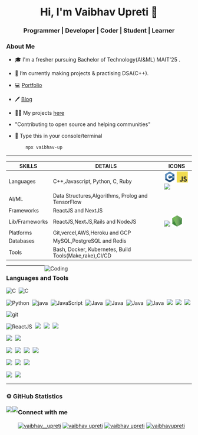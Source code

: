 <!-- markdownlint-disable-next-line -->
<h1 align="center"> Hi, I'm Vaibhav Upreti 👋 </h1>

<h3 align="center"> Programmer | Developer | Coder | Student | Learner </h3>


### About Me

- 🎓 I'm a fresher pursuing Bachelor of Technology(AI&ML) MAIT'25 .
- 🌱 I’m currently making projects & practising DSA(C++).
- 💻 [Portfolio](https://vaibhavupreti.github.io/blog_jekyll/)
- 🖊️ [Blog](https://vaibhavupreti.github.io/blog_jekyll/blog)

- 👨‍💻 My projects [here](https://github.com/VaibhavUpreti?tab=repositories)

- "Contributing to open source and helping communities"

- 📎 Type this in your console/terminal
	```bash
		npx vaibhav-up
	```

<hr>

| SKILLS         | DETAILS                                                | ICONS                                                                                                                                                                                                                                                                                                                                                                                         |
|----------------|--------------------------------------------------------|-----------------------------------------------------------------------------------------------------------------------------------------------------------------------------------------------------------------------------------------------------------------------------------------------------------------------------------------------------------------------------------------------|
| Languages      | C++,Javascript, Python, C, Ruby                        | <img height="30" src="https://raw.githubusercontent.com/github/explore/80688e429a7d4ef2fca1e82350fe8e3517d3494d/topics/cpp/cpp.png"> <img height="30" src="https://raw.githubusercontent.com/github/explore/80688e429a7d4ef2fca1e82350fe8e3517d3494d/topics/javascript/javascript.png"> <img height="30" src="https://prepinsta.com/wp-content/uploads/2020/07/python-removebg-preview.webp"> |
| AI/ML          | Data Structures,Algorithms, Prolog and TensorFlow      |                                                                                                                                                                                                                                                                                                                                                                                               |
| Frameworks     | ReactJS and NextJS                                     |                                                                                                                                                                                                                                                                                                                                                                                               |
| Lib/Frameworks | ReactJS,NextJS,Rails and NodeJS                        | <img height="30" src="https://upload.wikimedia.org/wikipedia/commons/6/62/Ruby_On_Rails_Logo.svg"> <img height="30" src="https://raw.githubusercontent.com/github/explore/80688e429a7d4ef2fca1e82350fe8e3517d3494d/topics/nodejs/nodejs.png">                                                                                                                                                 |
| Platforms      | Git,vercel,AWS,Heroku and GCP                          |                                                                                                                                                                                                                                                                                                                                                                                               |
| Databases      | MySQL,PostgreSQL and Redis                             |                                                                                                                                                                                                                                                                                                                                                                                               |
| Tools          | Bash, Docker, Kubernetes, Build Tools(Make,rake),CI/CD |                                                                                                                                                                                                                                                                                                                                                                                               |








<img align="right" alt="Coding" width="400" src="https://cdn.dribbble.com/users/1059583/screenshots/4171367/media/5c8264a20b247115b68e6c2f4c97d5e6.gif">

---

### Languages and Tools

<img src="https://img.shields.io/badge/-C-05122A?style=flat&logo=C" alt="C"/>&nbsp;
<img src="https://img.shields.io/badge/-C++-05122A?style=flat&logo=C++" alt="C"/>&nbsp;

<img src="https://img.shields.io/badge/-Python-05122A?style=flat&logo=python" alt="Python"/>&nbsp;
<img src="https://img.shields.io/badge/-Java-05122A?style=flat&logo=java" alt="java"/>&nbsp;
<img src="https://img.shields.io/badge/-JavaScript-05122A?style=flat&logo=JavaScript" alt="JavaScript"/>&nbsp;
<img src="https://img.shields.io/badge/-Typescript-05122A?style=flat&logo=typescript" alt="Java"/>&nbsp;
<img src="https://img.shields.io/badge/-Ruby-05122A?style=flat&logo=ruby" alt="Java"/>&nbsp;
<img src="https://img.shields.io/badge/-Haskell-05122A?style=flat&logo=haskell" alt="Java"/>&nbsp;
<img src="https://img.shields.io/badge/-Elixir-05122A?style=flat&logo=elixir" alt="Java"/>&nbsp;
<img src="https://img.shields.io/badge/-HTML-05122A?style=flat&logo=HTML5"/>&nbsp;
<img src="https://img.shields.io/badge/-CSS-05122A?style=flat&logo=CSS3"/>&nbsp;
<img src="https://img.shields.io/badge/-Bash-05122A?style=flat&logo=bash"/>&nbsp;


<img src="https://img.shields.io/badge/-Git-05122A?style=flat&logo=git" alt="git"/>&nbsp;


<img src="https://img.shields.io/badge/-ReactJs-05122A?style=flat&logo=React" alt="ReactJS"/>&nbsp;
<img src="https://img.shields.io/badge/-Django-05122A?style=flat&logo=django"/>&nbsp;
<img src="https://img.shields.io/badge/-NodeJs-05122A?style=flat&logo=Node"/>&nbsp;
<img src="https://img.shields.io/badge/-NextJs-05122A?style=flat&logo=next"/>&nbsp;


<img src="https://img.shields.io/badge/-Flask-05122A?style=flat&logo=flask"/>&nbsp;
<img src="https://img.shields.io/badge/-Graphql-05122A?style=flat&logo=graphql"/>&nbsp;

<img src="https://img.shields.io/badge/-Mysql-05122A?style=flat&logo=mysql"/>&nbsp;
<img src="https://img.shields.io/badge/-Postgresql-05122A?style=flat&logo=postgresql"/>&nbsp;
<img src="https://img.shields.io/badge/-Redis-05122A?style=flat&logo=redis"/>&nbsp;
<img src="https://img.shields.io/badge/-Elasticsearch-05122A?style=flat&logo=elasticsearch"/>&nbsp;


<img src="https://img.shields.io/badge/-Nginx-05122A?style=flat&logo=nginx"/>&nbsp;
<img src="https://img.shields.io/badge/-Docker-05122A?style=flat&logo=docker"/>&nbsp;
<img src="https://img.shields.io/badge/-Kubernetes-05122A?style=flat&logo=kubernetes"/>&nbsp;

<img src="https://img.shields.io/badge/-Heroku-05122A?style=flat&logo=heroku"/>&nbsp;
<img src="https://img.shields.io/badge/-Vercel-05122A?style=flat&logo=Vercel"/>&nbsp;

---

### ⚙️ GitHub Statistics

<p align="center">
<a href="https://github.com/VaibhavUpreti">
  <img height="165em" align ="left"src="https://github-readme-stats-eight-theta.vercel.app/api?username=VaibhavUpreti&theme=radical"/>
  <img height="165em" align="left"src="https://github-readme-stats-eight-theta.vercel.app/api/top-langs/?username=VaibhavUpreti&theme=radical"/>
</a>
</p>

<h3 align="left">Connect with me</h3>
<p align="left">
<a href="https://twitter.com/vaibhav__upreti" target="blank"><img align="center" src="https://raw.githubusercontent.com/rahuldkjain/github-profile-readme-generator/master/src/images/icons/Social/twitter.svg" alt="vaibhav__upreti" height="30" width="40" /></a>
<a href="https://www.linkedin.com/in/vaibhav-upreti-739b0421a/" target="blank"><img align="center" src="https://raw.githubusercontent.com/rahuldkjain/github-profile-readme-generator/master/src/images/icons/Social/linked-in-alt.svg" alt="vaibhav upreti" height="30" width="40" /></a>
<a href="https://www.youtube.com/channel/UCmlGx1Tz_HimE9iO5wrJVdA" target="blank"><img align="center" src="https://raw.githubusercontent.com/rahuldkjain/github-profile-readme-generator/master/src/images/icons/Social/youtube.svg" alt="vaibhav upreti" height="30" width="40" /></a>
<a href="https://www.codechef.com/users/vaibhavupreti" target="blank"><img align="center" src="https://cdn.jsdelivr.net/npm/simple-icons@3.1.0/icons/codechef.svg" alt="vaibhavupreti" height="30" width="40" /></a>
</p>
